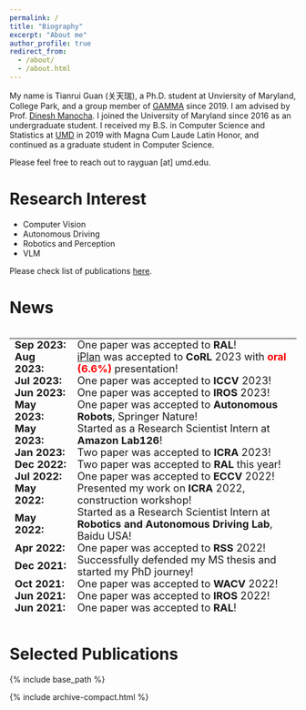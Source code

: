 ```yaml
---
permalink: /
title: "Biography"
excerpt: "About me"
author_profile: true
redirect_from: 
  - /about/
  - /about.html
---
```


My name is Tianrui Guan (关天瑞), a Ph.D. student at Unviersity of Maryland, College Park, and a group member of [GAMMA](https://gamma.umd.edu/) since 2019. I am advised by Prof. [Dinesh Manocha](https://www.cs.umd.edu/people/dmanocha).
I joined the University of Maryland since 2016 as an undergraduate student. I received my B.S. in Computer Science and Statistics at [UMD](https://www.cs.umd.edu/) in 2019 with Magna Cum Laude Latin Honor, and continued as a graduate student in Computer Science. 

<!-- Here is my [resume](http://rayguan97.github.io/files/resume.pdf).  -->
<!-- I'm interested in computer vision, autonomous driving, perception for robotics and visual-languge model (VLM).  -->
Please feel free to reach out to rayguan [at] umd.edu.

Research Interest
======
* Computer Vision
* Autonomous Driving
* Robotics and Perception
* VLM

Please check list of publications [here](http://rayguan97.github.io/publications/).

News
======
<style>
/* table {
    border-collapse: collapse!important;
    font-size: 18px!important;
    border: none!important;
} */
td, th {
    border: none!important;
    padding-top: 0px;
    padding-bottom: 0px;
  /* padding-left: 30px;
  padding-right: 40px; */
}
</style>

<div style="height:500px;overflow:auto;">
<table style="border-collapse: collapse;font-size: 18px;border: none;">
<col width="110px">
<!-- <col width="630px"> -->
  <!-- <tr><td><b>Timeline</b></td><td><b>Updates</b></td></tr> -->
  <tr><td><b>Sep 2023:</b></td><td>One paper was accepted to <b>RAL</b>!</td></tr>
  <tr><td><b>Aug 2023:</b></td><td><a href="/iplan">iPlan</a> was accepted to <b>CoRL</b> 2023 with <strong style="color:red">oral (6.6%)</strong> presentation!</td></tr>
  <tr><td><b>Jul 2023:</b></td><td>One paper was accepted to <b>ICCV</b> 2023!</td></tr>
  <tr><td><b>Jun 2023:</b></td><td>One paper was accepted to <b>IROS</b> 2023!</td></tr>
  <tr><td><b>May 2023:</b></td><td>One paper was accepted to <b>Autonomous Robots</b>, Springer Nature!</td></tr>
  <tr><td><b>May 2023:</b></td><td>Started as a Research Scientist Intern at <b>Amazon Lab126</b>!</td></tr>
  <tr><td><b>Jan 2023:</b></td><td>Two paper was accepted to <b>ICRA</b> 2023!</td></tr>
  <tr><td><b>Dec 2022:</b></td><td>Two paper was accepted to <b>RAL</b> this year!</td></tr>
  <tr><td><b>Jul 2022:</b></td><td>One paper was accepted to <b>ECCV</b> 2022!</td></tr>
  <tr><td><b>May 2022:</b></td><td>Presented my work on <b>ICRA</b> 2022, construction workshop!</td></tr>
  <tr><td><b>May 2022:</b></td><td>Started as a Research Scientist Intern at <b>Robotics and Autonomous Driving Lab</b>, Baidu USA!</td></tr>
  <tr><td><b>Apr 2022:</b></td><td>One paper was accepted to <b>RSS</b> 2022!</td></tr>
  <tr><td><b>Dec 2021:</b></td><td>Successfully defended my MS thesis and started my PhD journey!</td></tr>
  <tr><td><b>Oct 2021:</b></td><td>One paper was accepted to <b>WACV</b> 2022!</td></tr>
  <tr><td><b>Jun 2021:</b></td><td>One paper was accepted to <b>IROS</b> 2022!</td></tr>
  <tr><td><b>Jun 2021:</b></td><td>One paper was accepted to <b>RAL</b>!</td></tr>
  <tr><td><b>May 2021:</b></td><td>Started as a Research Scientist Intern at <b>Robotics and Autonomous Driving Lab</b>, Baidu USA!</td></tr>
  <tr><td><b>Dec 2020:</b></td><td>Two paper was accepted to <b>RAL</b> this year!</td></tr>
  <tr><td><b>Jan 2020:</b></td><td>One paper was accepted to <b>ICRA</b>!</td></tr>
  <tr><td><b>Aug 2019:</b></td><td>Started MS at University of Maryland, College Park!</td></tr>
  <tr><td><b>May 2019:</b></td><td>Started at GAMMA Lab as a ugrad and worked on TrackNPred!</td></tr>
</table>
</div>

<br>

Selected Publications<a id="pub"></a>
======


{% include base_path %}

{% include archive-compact.html %}


<!-- template -->
<!-- <table style="width:100%;border:0px;border-spacing:0px;border-collapse:separate;margin-right:auto;margin-left:auto;"><tbody>

  <tr onmouseout="nightsight_stop()" onmouseover="nightsight_start()">
    <td style="padding:10px;width:20%;vertical-align:middle">
        <img src="images/COVERS.png" alt="hpp" style="border-style: none" width="220">
      </td>
      <td style="padding:10px;width:80%;vertical-align:middle">
        <p>
        <papertitle>paper title
        </papertitle>
        </p>
        xxxx xx<span style="text-transform:uppercase">*</span>,
        <strong>xxxx xx<span style="text-transform:uppercase">*</span></strong>,
        <a href="https://xxxx/"><author>xxxx xxxx</author></a>,
        xxxxx, xx,
        <br>
        <em>Conference on Robot Learning (<strong>CoRL</strong>), 2023. <strong style="color:red">(oral, 6.6%)</strong> <span style="text-transform:uppercase">*</span> indicates equal contribution. </em>
        <br>
        <em>Abridged in RSS 2023 Workshop on Symmetries in Robot Learning.</em><br>
        <a href="https://arxiv.org/pdf/xxxxx">[paper]</a>
        <a href="https://xxxxxx">[webpage]</a>
    </td>
  </tr>
</table> -->